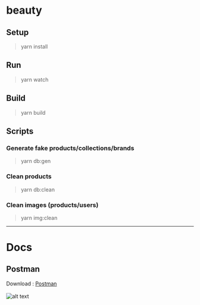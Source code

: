 # beauty
## Setup
> yarn install
## Run
> yarn watch
## Build
> yarn build
## Scripts
### Generate fake products/collections/brands
> yarn db:gen 
### Clean products
> yarn db:clean
### Clean images (products/users)
> yarn img:clean
___

# Docs
## Postman
Download : [Postman](https://www.postman.com/downloads/)
</br>
</br>
![alt text](https://miro.medium.com/max/3416/1*Txf8ugHH_MlHPM8JU6hT5w.jpeg "Postman")

